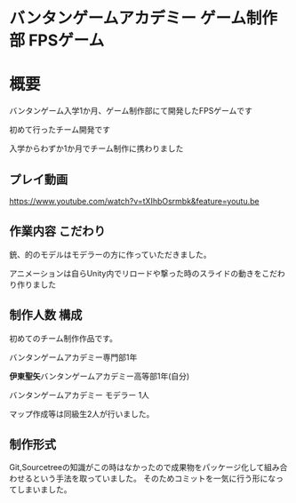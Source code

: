 # バンタンゲームアカデミー ゲーム制作部 FPSゲーム

# 概要

バンタンゲーム入学1か月、ゲーム制作部にて開発したFPSゲームです

初めて行ったチーム開発です

入学からわずか1か月でチーム制作に携わりました

## プレイ動画

https://www.youtube.com/watch?v=tXIhbOsrmbk&feature=youtu.be

## 作業内容 こだわり

銃、的のモデルはモデラーの方に作っていただきました。

アニメーションは自らUnity内でリロードや撃った時のスライドの動きをこだわり作りました

## 制作人数 構成

初めてのチーム制作作品です。

バンタンゲームアカデミー専門部1年

**伊東聖矢**バンタンゲームアカデミー高等部1年(自分) 

バンタンゲームアカデミー モデラー 1人

マップ作成等は同級生2人が行いました。

## 制作形式
Git,Sourcetreeの知識がこの時はなかったので成果物をパッケージ化して組み合わせるという手法を取っていました。
そのためコミットを一気に行う形になってしまいました。
